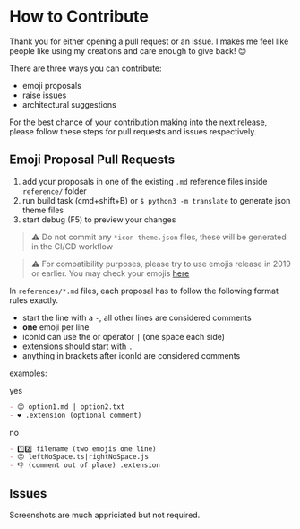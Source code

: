 # How to Contribute

Thank you for either opening a pull request or an issue. I makes me feel like people like using my creations and care enough to give back! 😊

There are three ways you can contribute:

- emoji proposals
- raise issues
- architectural suggestions

For the best chance of your contribution making into the next release, please follow these steps for pull requests and issues respectively.

## Emoji Proposal Pull Requests

1. add your proposals in one of the existing `.md` reference files inside `reference/` folder
1. run build task (cmd+shift+B) or `$ python3 -m translate` to generate json theme files
1. start debug (F5) to preview your changes

> ⚠️ Do not commit any `*icon-theme.json` files, these will be generated in the CI/CD workflow

> ⚠️ For compatibility purposes, please try to use emojis release in 2019 or earlier. You may check your emojis [here](https://unicode.org/emoji/charts/emoji-versions.html)

In `references/*.md` files, each proposal has to follow the following format rules exactly.

- start the line with a `-`, all other lines are considered comments
- **one** emoji per line
- iconId can use the or operator ` | ` (one space each side)
- extensions should start with `.`
- anything in brackets after iconId are considered comments

examples:

yes

```markdown
- 😊 option1.md | option2.txt
- ❤️ .extension (optional comment)
```
no

```markdown
- 1️⃣2️⃣ filename (two emojis one line)
- 😔 leftNoSpace.ts|rightNoSpace.js
- 👎 (comment out of place) .extension
```

## Issues

Screenshots are much appriciated but not required.

